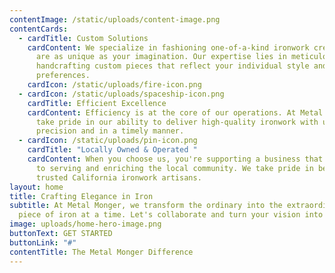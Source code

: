 ```yaml
---
contentImage: /static/uploads/content-image.png
contentCards:
  - cardTitle: Custom Solutions
    cardContent: We specialize in fashioning one-of-a-kind ironwork creations that
      are as unique as your imagination. Our expertise lies in meticulously
      handcrafting custom pieces that reflect your individual style and
      preferences.
    cardIcon: /static/uploads/fire-icon.png
  - cardIcon: /static/uploads/spaceship-icon.png
    cardTitle: Efficient Excellence
    cardContent: Efficiency is at the core of our operations. At Metal Monger, we
      take pride in our ability to deliver high-quality ironwork with unmatched
      precision and in a timely manner.
  - cardIcon: /static/uploads/pin-icon.png
    cardTitle: "Locally Owned & Operated "
    cardContent: When you choose us, you're supporting a business that is committed
      to serving and enriching the local community. We take pride in being your
      trusted California ironwork artisans.
layout: home
title: Crafting Elegance in Iron
subtitle: At Metal Monger, we transform the ordinary into the extraordinary,one
  piece of iron at a time. Let's collaborate and turn your vision into reality.
image: uploads/home-hero-image.png
buttonText: GET STARTED
buttonLink: "#"
contentTitle: The Metal Monger Difference
---
```

